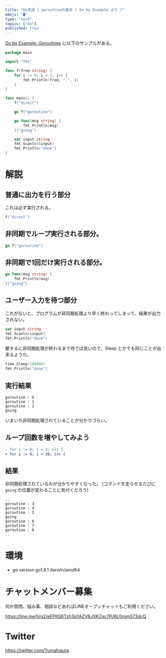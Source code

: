 ```yaml
---
title: "Go言語 | goroutineの基本 ( Go by Example より )"
emoji: "🖥"
type: "tech"
topics: ["Go"]
published: true
---
```


[Go by Example: Goroutines](https://gobyexample.com/goroutines) に以下のサンプルがある。

```go
package main

import "fmt"

func f(from string) {
	for i := 0; i < 3; i++ {
		fmt.Println(from, ":", i)
	}
}

func main() {
	f("direct")

	go f("goroutine")

	go func(msg string) {
		fmt.Println(msg)
	}("going")

	var input string
	fmt.Scanln(&input)
	fmt.Println("done")
}

```

# 解説

## 普通に出力を行う部分

これは必ず実行される。

```go
f("direct")
```

## 非同期でループ実行される部分。

```go
go f("goroutine")
```

## 非同期で1回だけ実行される部分。

```go
go func(msg string) {
	fmt.Println(msg)
}("going")
```

## ユーザー入力を待つ部分

これがないと、プログラムが非同期処理より早く終わってしまって、結果が出力されない。

```go
var input string
fmt.Scanln(&input)
fmt.Println("done")
```


要するに非同期処理が終わるまで待てば良いので、Sleep とかでも同じことが出来るようだ。

```go
time.Sleep(100000)
fmt.Println("done")
```

## 実行結果

```
goroutine : 0
goroutine : 1
goroutine : 2
going
```

いまいち非同期処理されていることが分かりづらい。

## ループ回数を増やしてみよう

```diff
- for i := 0; i < 3; i++ {
+ for i := 0; i < 30; i++ {
```

## 結果

非同期処理されているのが分かりやすくなった。
(コマンドを走らせるたびに `going` の位置が変わることに気付くだろう)

```
..
goroutine : 3
goroutine : 4
goroutine : 5
going
goroutine : 6
goroutine : 7
goroutine : 8
..
```

# 環境

- go version go1.8.1 darwin/amd64








<!-- Update From Qiita API -->

# チャットメンバー募集


何か質問、悩み事、相談などあればLINEオープンチャットもご利用ください。

https://line.me/ti/g2/eEPltQ6Tzh3pYAZV8JXKZqc7PJ6L0rpm573dcQ





# Twitter


https://twitter.com/YumaInaura


<!-- Update From Qiita API -->


